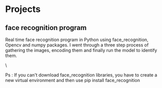 # Projects
## face recognition program
Real time face recognition program in Python using face_recognition, Opencv and numpy packages. I went through a three step process of gathering the images, encoding them and finally run the model to identify them.

\\

Ps : If you can't download face_recognition libraries, you have to create a new virtual environment and then use pip install face_recognition
